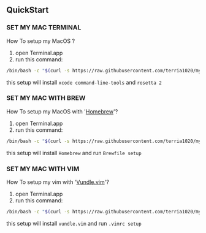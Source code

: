 ## QuickStart

### SET MY MAC TERMINAL

How To setup my MacOS ?

1. open Terminal.app
2. run this command:

```bash
/bin/bash -c "$(curl -s https://raw.githubusercontent.com/terria1020/my-dev-env/main/base_setup.sh)"
```

this setup will install `xcode command-line-tools` and `rosetta 2`

### SET MY MAC WITH BREW

How To setup my MacOS with '[Homebrew](https://brew.sh)'?

1. open Terminal.app
2. run this command:

```bash
/bin/bash -c "$(curl -s https://raw.githubusercontent.com/terria1020/my-dev-env/main/brew_setup.sh)"
```

this setup will install `Homebrew` and run `Brewfile setup`

### SET MY MAC WITH VIM

How To setup my vim with '[Vundle.vim](https://github.com/VundleVim/Vundle.vim)'?

1. open Terminal.app
2. run this command:

```bash
/bin/bash -c "$(curl -s https://raw.githubusercontent.com/terria1020/my-dev-env/main/vundle_setup.sh)"
```

this setup will install `vundle.vim` and run `.vimrc setup`
